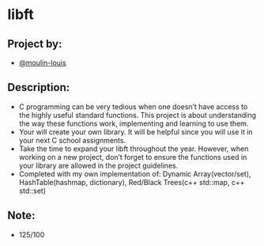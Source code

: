 # libft
## Project by:
- [@moulin-louis](https://github.com/moulin-louis)
## Description:
- C programming can be very tedious when one doesn’t have access to the highly useful
standard functions. This project is about understanding the way these functions work,
implementing and learning to use them. 
- Your will create your own library. It will be helpful since you will use it in your next C school assignments.
- Take the time to expand your libft throughout the year. However, when working
on a new project, don’t forget to ensure the functions used in your library are allowed in
the project guidelines.
- Completed with my own implementation of: Dynamic Array(vector/set), HashTable(hashmap, dictionary), Red/Black Trees(c++ std::map, c++ std::set)
## Note:
- 125/100
